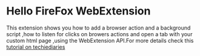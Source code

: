 # Hello FireFox WebExtension


This extension shows you how to add a browser action and a background script ,how to listen for clicks on browers actions and open a tab with your custom html page ,using the WebExtension API.For more details check this [tutorial on techiediaries](http://www.techiediaries.com/developing-firefox-extensions-with-webextension/) 
